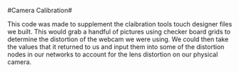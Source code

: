 #Camera Calibration#

This code was made to supplement the claibration tools touch designer files we built. This would grab a handful of pictures using checker board grids to determine the distortion of the webcam we were using. We could then take the values that it returned to us and input them into some of the distortion nodes in our networks to account for the lens distortion on our physical camera.

